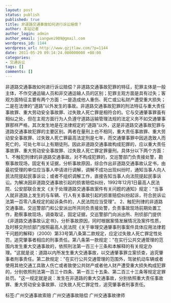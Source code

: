```yaml
---
layout: post
status: publish
published: true
title: 非道路交通事故如何进行诉讼赔偿？
author: 本站记者
author_login: admin
author_email: jiangwei909@gmail.com
wordpress_id: 1144
wordpress_url: http://www.gzjtlaw.com/?p=1144
date: 2011-05-29 09:14:24.000000000 +08:00
categories:
- 交通诉讼
tags: []
comments: []
---
```

非道路交通事故如何进行诉讼赔偿？非道路交通事故犯罪的特征，犯罪主体是一般主体，不作交通运输人员和非交通运输人员的区别；犯罪主观方面是具有过失；客观方面特征主要有两个方面：一是造成他人重伤、死亡或公私财产遭受重大损失；二是在法律的&ldquo;道路&rdquo;以外发生的事故。非道路交通事故犯罪的刑法特征与重大责任事故罪、重大劳动安全事故罪、过失致人死亡罪是相符合的。它与交通肇事罪虽有相似之处，但在主观方面行为人负遵守道路运输管理法规的法定义务不如交通肇事罪那样严格，其次发生地是在法律规定的&ldquo;道路&rdquo;以外，这是非道路交通事故犯罪与道路交通事故犯罪的主要区别。两者在量刑上也不相同，重大责任事故罪、重大劳动安全事故罪、过失致人死亡罪最高法定刑是七年，而交通肇事罪中因逃逸致人而死亡的，可处七年以上有期徒刑。因此非道路交通事故构成犯罪的，应以重大责任事故罪、重大劳动安全事故罪、过失致人死亡罪定罪量刑。具体分以下两个方面： 1、不触犯刑律的非道路交通事故。对不构成犯罪的，交巡警部门负责接处警，勘察事故现场，固定有关证据，分析事故原因，综合作出非道路交通事故认定书，由最初受理的单位应当事人申请进行调解，调解不成功出现纠纷时，通知当事人向人民法院提起民事诉讼；或者不组织调解工作，直接告知当事人向法院提起民事诉讼。为解决因非道路交通事故引起的损害赔偿纠纷，1992年12月1日最高人民法院、公安部联合发文《关于处理道路交通事故案件有关问题的通知》规定：&ldquo;当事人就非道路上发生的与车辆、行人有关事故引起的损害赔偿纠纷起诉，符合民诉讼法第一百零八条规定的起诉条件的，人民法院应当受理&rdquo;。  2、触犯刑律的非道路交通事故。交巡警部门和公安派出所共同负责接处警，负责事故现场前期处置工作，勘察事故现场，调查取证，固定证据，交巡警部门向派出所、刑侦部门提供《非道路交通事故认定书》，分析事故原因，同时根据案情发展情况及案件性质，及时移交刑侦部门按照最高人民法院《关于审理交通肇事刑事案件具体应用法律若干问题的解释》（2000）第33号第八条第二款规定，应定过失致人死亡罪定性处罚，追究肇事者相应的刑事责任。第八条第一款规定："在实行公共交通管理的范围内发生重大交通事故的，依照刑法第一百三十三条和本解释的有关规定办理。"这就是说：道路以内所发生重大交通事故，以交通肇事罪立案侦查，追究肇事者刑事责任。第二款规定："在实行公共交通管理的范围外，驾驶机动车辆或者使用其他交通工具致人伤亡或者致使公共财产或者他人财产遭受重大损失构成犯罪的，分别依照刑法第一百三十四条、第一百三十五条、第二百三十三条等规定定罪处罚。"这一规定就是说：发生在非道路的重大交通事故，分别依照重大责任事故罪、重大劳动安全事故罪、过失致人死亡罪定性，追究肇事者刑事责任。标签:广州交通事故索赔 广州交通事故赔偿 广州交通事故律师
